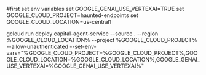 #first set env variables
set GOOGLE_GENAI_USE_VERTEXAI=TRUE
set GOOGLE_CLOUD_PROJECT=haunted-endpoints
set GOOGLE_CLOUD_LOCATION=us-central1

gcloud run deploy capital-agent-service --source . --region %GOOGLE_CLOUD_LOCATION% --project %GOOGLE_CLOUD_PROJECT% --allow-unauthenticated --set-env-vars="%GOOGLE_CLOUD_PROJECT=%GOOGLE_CLOUD_PROJECT%,GOOGLE_CLOUD_LOCATION=%GOOGLE_CLOUD_LOCATION%,GOOGLE_GENAI_USE_VERTEXAI=%GOOGLE_GENAI_USE_VERTEXAI%"